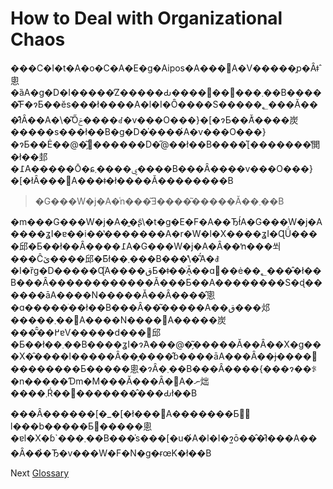 # How to Deal with Organizational Chaos

���C�I�t�A�o�C�A�E�g�Aipos�A���΁A�V�����̗p�Ȃǂ̂悤�ȁA�g�D�I�����̒Z�����Ԃ����΂��΂���܂��B�����͊F�ɂƂ��ĕs���ł����A�l�I�Ȏ����S�����؂���Ă���̂ł͂Ȃ��A�\�͂Őݗ����ꂽ�v���O���}�[�ɂƂ��Ă͂����炭�����s���ł��B�g�D�̍����́A�v���O���}�ɂƂ��Ė��@�̗͂𔭊������D�̋@��ł��B����͐[�������̔閧�ł��邽�߁A�����Ō�ɕۑ����܂����B���Ȃ����v���O���}�[�łȂ���΁A���ǂ�ł����Ă��������B

>�G���W�j�A�͑n���͂Ǝ����͂�����Ă��܂��B

�m���G���W�j�A�͈�ʂ̃\�t�g�E�F�A��Ђł́A�G���W�j�A����ʓI�ɐ��i��̔�������A�r�W�l�X����ʓI�ɊǗ����邱�Ƃ��ł��Ȃ����߁A�G���W�j�A�Ȃ��ŉ���쐬���Ĉێ����邱�Ƃ͂ł��܂���B���̔\�͂́A�ꎞ�I�ȑg�D�����Ɋ֘A����قƂ�ǂ��ׂĂ̖��ɑ΂��ė��؂����̂ł��B���Ȃ������������Ă���Ƃ��A��������S�ɖ������āA����N�����Ă��Ȃ����̂悤�ɑ�����ׂ��ł��B���Ȃ��͂�����A��ق���邩�����܂��񂪁A����N����΁A�����炭���͂̂��߂ɐV�����d���𓾂邱�Ƃ��ł��܂��B����ʓI�ɂ́A���@�̗͂�����Ă��Ȃ��X�g���X�̑����l�����Ȃ��̗����̂ɓ����āA���Ȃ��ɉ����΂��������Ƃ�����悤�ɂȂ�܂��B���Ȃ����{���ɂ��ꂪ�n�����Ɗm�M���Ă���Ȃ�΁A�ނ炪����܂Ŕ��΂�������̂���Ԃł��B

���Ȃ������[�_�[�ł���΁A�������Ƃ𑼂̐l���b�����Ƃ𖳎�����悤�ɐl�X�ɓ`���܂��B���̍s���[�u�́A�l�I�ɂ͍ō��̂�̂ł���A���Ȃ��̉�Ђ�v���W�F�N�g�ɍœK�ł��B

Next [Glossary](../../GLOSSARY.md)
